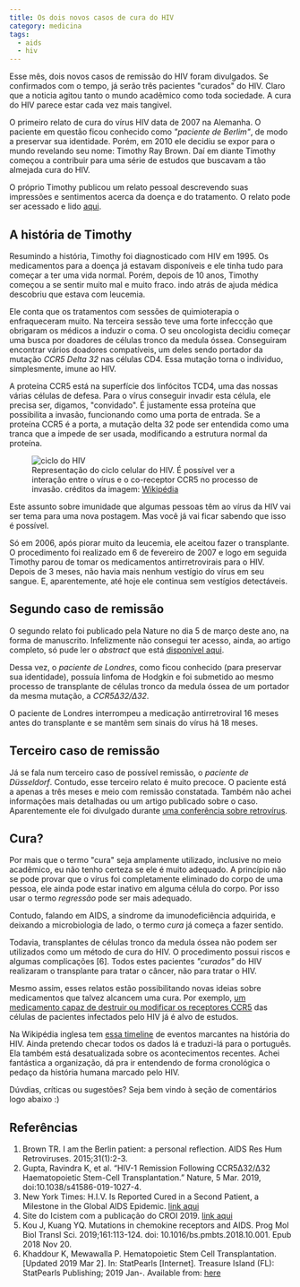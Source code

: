 ```yaml
---
title: Os dois novos casos de cura do HIV
category: medicina
tags:
  - aids
  - hiv
---
```

Esse mês, dois novos casos de remissão do HIV foram divulgados. Se confirmados com o tempo, já serão três pacientes "curados" do HIV. Claro que a noticia agitou tanto o mundo acadêmico como toda sociedade. A cura do HIV parece estar cada vez mais tangivel.

O primeiro relato de cura do vírus HIV data de 2007 na Alemanha. O paciente em questão ficou conhecido como _"paciente de Berlim"_, de modo a preservar sua identidade. Porém, em 2010 ele decidiu se expor para o mundo revelando seu nome: Timothy Ray Brown. Daí em diante Timothy começou a contribuir para uma série de estudos que buscavam a tão almejada cura do HIV.

O próprio Timothy publicou um relato pessoal descrevendo suas impressões e sentimentos acerca da doença e do tratamento. O relato pode ser acessado e lido [aqui](https://www.ncbi.nlm.nih.gov/pmc/articles/PMC4287108/).

## A história de Timothy
Resumindo a história, Timothy foi diagnosticado com HIV em 1995. Os medicamentos para a doença já estavam disponíveis e ele tinha tudo para começar a ter uma vida normal. Porém, depois de 10 anos, Timothy começou a se sentir muito mal e muito fraco. indo atrás de ajuda médica descobriu que estava com leucemia.

Ele conta que os tratamentos com sessões de quimioterapia o enfraqueceram muito. Na terceira sessão teve uma forte infeccção que obrigaram os médicos a induzir o coma. O seu oncologista decidiu começar uma busca por doadores  de células tronco da medula óssea. Conseguiram encontrar vários doadores compatíveis, um deles sendo portador da mutação _CCR5 Delta 32_ nas células CD4. Essa mutação torna o individuo, simplesmente, imune ao HIV.

A proteína CCR5 está na superfície dos linfócitos TCD4, uma das nossas várias células de defesa. Para o vírus conseguir invadir esta célula, ele precisa ser, digamos, "convidado". É justamente essa proteína que possibilita a invasão, funcionando como uma porta de entrada. Se a proteína CCR5 é a porta, a mutação delta 32 pode ser entendida como uma tranca que a impede de ser usada, modificando a estrutura normal da proteína.

<figure>
  <img alt="ciclo do HIV" src="https://upload.wikimedia.org/wikipedia/commons/c/ca/HIV-replication-cycle-es.svg">
  <figcaption>Representação do ciclo celular do HIV. É possível ver a interação entre o vírus e o co-receptor CCR5 no processo de invasão. créditos da imagem: <a href="https://pt.wikipedia.org/wiki/Ficheiro:HIV-replication-cycle-es.svg3">Wikipédia</a></figcaption>
</figure>

Este assunto sobre imunidade que algumas pessoas têm ao vírus da HIV vai ser tema para uma nova postagem. Mas você já vai ficar sabendo que isso é possível.

Só em 2006, após piorar muito da leucemia, ele aceitou fazer o transplante. O procedimento foi realizado em  6 de fevereiro de 2007 e logo em seguida Timothy parou de tomar os medicamentos antirretrovirais para o HIV. Depois de 3 meses, não havia mais nenhum vestígio do vírus em seu sangue. E, aparentemente, até hoje ele continua sem vestígios detectáveis.

## Segundo caso de remissão

O segundo relato foi publicado pela Nature no dia 5 de março deste ano, na forma de manuscrito.  Infelizmente não consegui ter acesso, ainda, ao artigo completo, só pude ler o _abstract_ que está [disponível aqui](https://www.nature.com/articles/s41586-019-1027-4#article-comments).

Dessa vez, o _paciente de Londres_, como ficou conhecido (para preservar sua identidade), possuía linfoma de Hodgkin e foi submetido ao mesmo processo de transplante de células tronco da medula óssea de um portador da mesma mutação, a _CCR5Δ32/Δ32_.

O paciente de Londres interrompeu a medicação antirretroviral 16 meses antes do transplante e se mantêm sem sinais do vírus há 18 meses.

## Terceiro caso de remissão

Já se fala num terceiro caso de possível remissão, o _paciente de Düsseldorf_. Contudo, esse terceiro relato é muito precoce. O paciente está a apenas a três meses e meio com remissão constatada. Também não achei informações mais detalhadas ou um artigo publicado sobre o caso. Aparentemente ele foi divulgado durante [uma conferência sobre retrovírus](https://www.icistem.org/publication/croi-2019).

## Cura?
Por mais que o termo "cura" seja amplamente utilizado, inclusive no meio acadêmico, eu não tenho certeza se ele é muito adequado. A princípio não se pode provar que o vírus foi completamente eliminado do corpo de uma pessoa, ele ainda pode estar inativo em alguma célula do corpo. Por isso usar o termo _regressão_ pode ser mais adequado.

Contudo, falando em AIDS, a síndrome da imunodeficiência adquirida, e deixando a microbiologia de lado, o termo _cura_ já começa a fazer sentido.

Todavia, transplantes de células tronco da medula óssea não podem ser utilizados como um método de cura do HIV. O procedimento possui riscos e algumas complicações [6]. Todos estes pacientes _"curados"_ do HIV realizaram o transplante para tratar o câncer, não para tratar o HIV.

Mesmo assim, esses relatos estão possibilitando novas ideias sobre medicamentos que talvez alcancem uma cura. Por exemplo, [um medicamento capaz de destruir ou modificar os receptores CCR5](https://www.ncbi.nlm.nih.gov/pubmed/30711024) das células de pacientes infectados pelo HIV já é alvo de estudos.

Na Wikipédia inglesa tem [essa timeline](https://en.wikipedia.org/wiki/Timeline_of_HIV/AIDS) de eventos marcantes na história do HIV. Ainda pretendo checar todos os dados lá e traduzi-lá para o português. Ela também está desatualizada sobre os acontecimentos recentes. Achei fantástica a organização, dá pra ir entendendo de forma cronológica o pedaço da história humana marcado pelo HIV.

Dúvdias, críticas ou sugestões? Seja bem vindo à seção de comentários logo abaixo :)

## Referências

1. Brown TR. I am the Berlin patient: a personal reflection. AIDS Res Hum Retroviruses. 2015;31(1):2-3.
2. Gupta, Ravindra K, et al. “HIV-1 Remission Following CCR5Δ32/Δ32 Haematopoietic Stem-Cell Transplantation.” Nature, 5 Mar. 2019, doi:10.1038/s41586-019-1027-4.
3. New York Times: H.I.V. Is Reported Cured in a Second Patient, a Milestone in the Global AIDS Epidemic. [link aqui](https://www.nytimes.com/2019/03/04/health/aids-cure-london-patient.html)
4. Site do Icistem com a publicação do CROI 2019. [link aqui](https://www.icistem.org/publication/croi-2019)
5. Kou J, Kuang YQ. Mutations in chemokine receptors and AIDS. Prog Mol Biol Transl Sci. 2019;161:113-124. doi: 10.1016/bs.pmbts.2018.10.001. Epub 2018 Nov 20.
6. Khaddour K, Mewawalla P. Hematopoietic Stem Cell Transplantation. [Updated 2019 Mar 2]. In: StatPearls [Internet]. Treasure Island (FL): StatPearls Publishing; 2019 Jan-. Available from: [here](https://www.ncbi.nlm.nih.gov/books/NBK536951/)
